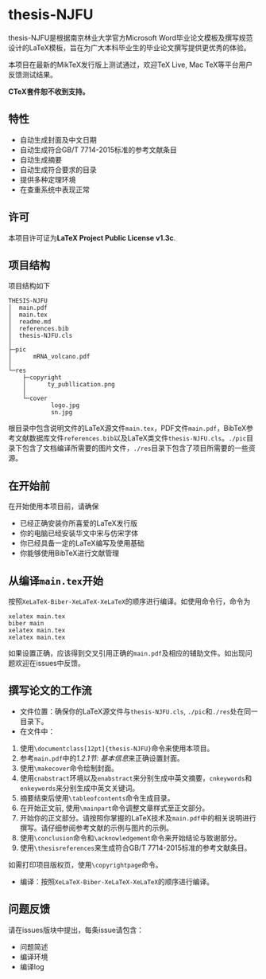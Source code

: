 # thesis-NJFU

thesis-NJFU是根据南京林业大学官方Microsoft Word毕业论文模板及撰写规范设计的LaTeX模板，旨在为广大本科毕业生的毕业论文撰写提供更优秀的体验。

本项目在最新的MikTeX发行版上测试通过，欢迎TeX Live, Mac TeX等平台用户反馈测试结果。

**CTeX套件恕不收到支持。**

## 特性
* 自动生成封面及中文日期
* 自动生成符合GB/T 7714-2015标准的参考文献条目
* 自动生成摘要
* 自动生成符合要求的目录
* 提供多种定理环境
* 在查重系统中表现正常

## 许可
本项目许可证为**LaTeX Project Public License v1.3c**.

## 项目结构

项目结构如下

```
THESIS-NJFU
│  main.pdf
│  main.tex
│  readme.md
│  references.bib
│  thesis-NJFU.cls
│
├─pic
│      mRNA_volcano.pdf
│
└─res
    ├─copyright
    │      ty_publlication.png
    │
    └─cover
            logo.jpg
            sn.jpg
```

根目录中包含说明文件的LaTeX源文件``main.tex``，PDF文件``main.pdf``，BibTeX参考文献数据库文件``references.bib``以及LaTeX类文件``thesis-NJFU.cls``。``./pic``目录下包含了文档编译所需要的图片文件，``./res``目录下包含了项目所需要的一些资源。

## 在开始前

在开始使用本项目前，请确保
* 已经正确安装你所喜爱的LaTeX发行版
* 你的电脑已经安装华文中宋与仿宋字体
* 你已经具备一定的LaTeX编写及使用基础
* 你能够使用BibTeX进行文献管理

## 从编译``main.tex``开始

按照``XeLaTeX-Biber-XeLaTeX-XeLaTeX``的顺序进行编译。如使用命令行，命令为
```
xelatex main.tex
biber main
xelatex main.tex
xelatex main.tex
```
如果设置正确，应该得到交叉引用正确的``main.pdf``及相应的辅助文件。如出现问题欢迎在issues中反馈。

## 撰写论文的工作流

* 文件位置：确保你的LaTeX源文件与``thesis-NJFU.cls``, ``./pic``和``./res``处在同一目录下。
* 在文件中：
1. 使用``\documentclass[12pt]{thesis-NJFU}``命令来使用本项目。
2. 参考``main.pdf``中的*1.2.1节: 基本信息*来正确设置封面。
3. 使用``\makecover``命令绘制封面。
4. 使用``cnabstract``环境以及``enabstract``来分别生成中英文摘要，``cnkeywords``和``enkeywords``来分别生成中英文关键词。
5. 摘要结束后使用``\tableofcontents``命令生成目录。
6. 在开始正文前, 使用``\mainpart``命令调整文章样式至正文部分。
7. 开始你的正文部分。请按照你掌握的LaTeX技术及``main.pdf``中的相关说明进行撰写。请仔细参阅参考文献的示例与图片的示例。
8. 使用``\conclusion``命令和``\acknowledgement``命令来开始结论与致谢部分。
9. 使用``\thesisreferences``来生成符合GB/T 7714-2015标准的参考文献条目。

如需打印项目版权页，使用``\copyrightpage``命令。

* 编译：按照``XeLaTeX-Biber-XeLaTeX-XeLaTeX``的顺序进行编译。

## 问题反馈

请在issues版块中提出，每条issue请包含：
* 问题简述
* 编译环境
* 编译log
